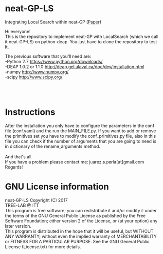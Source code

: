 # neat-GP-LS
Integrating Local Search within neat-GP (<a href="https://drive.google.com/open?id=0B5lgI-N7tIFlVVdjT0lFWjZIQmM">Paper</a>)

Hi everyone!</br>
This is the repository to implement neat-GP with LocalSearch (which we call it neat-GP-LS) on python-deap.
You just have to clone the repository to test it. </br>

The previous software that you'll need are:<br>
-Python 2.7 https://www.python.org/downloads/<br>
-DEAP 1.0.2 or 1.1.0 http://deap.gel.ulaval.ca/doc/dev/installation.html<br>
-numpy http://www.numpy.org/ <br>
-scipy http://www.scipy.org/<br>
</br>
</br>
</br>
<h1>Instructions</h1>
After the installation you only have to configure the parameters in the conf file (conf.yaml) and the run the MAIN_FILE.py.
If you want to add or remove the primitives set you have to modify the conf_primitives.py file, also in this file you can check if the number of arguments that you are going to need is in dictionary of the rename_arguments method.
</br>
</br>
And that's all. <br>
If you have a problem please contact me: juarez.s.perla[at]gmail.com <br>
Regards!<br>

<h1>GNU License information</h1>
neat-GP-LS Copyright (C) 2017 <br>
TREE-LAB @ ITT
</br>
This program is free software; you can redistribute it and/or modify it under the terms of the GNU General Public License as published by the Free Software Foundation; either version 2 of the License, or (at your option) any later version.
</br>
This program is distributed in the hope that it will be useful, but WITHOUT ANY WARRANTY; without even the implied warranty of MERCHANTABILITY or FITNESS FOR A PARTICULAR PURPOSE. See the GNU General Public License (License.txt) for more details.

